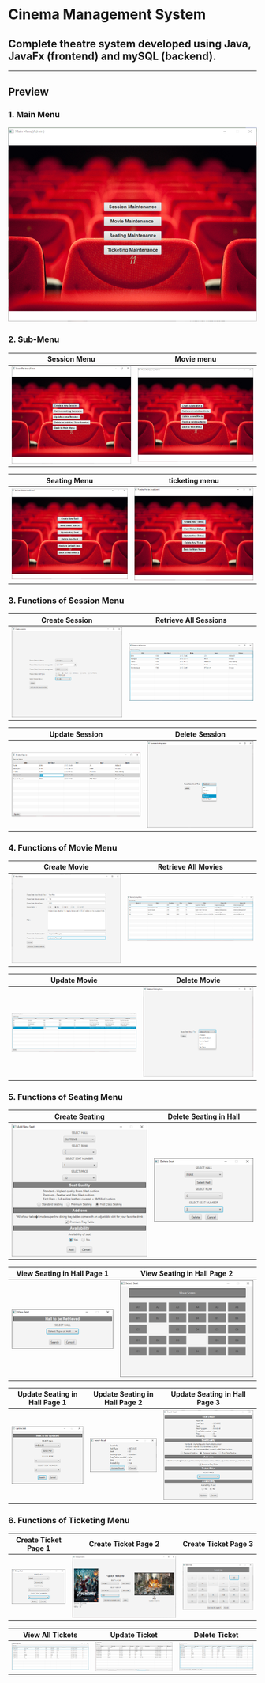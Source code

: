 # **Cinema Management System**

## Complete theatre system developed using Java, JavaFx (frontend) and mySQL (backend).

[//]: # (Image References)

[image1]: ./README_media/mainMenu.png "Screenshot of main menu"
[image2]: ./README_media/sessionMenu.png "Screenshot of session menu"
[image3]: ./README_media/movieMenu.png "Screenshot of movie menu"
[image4]: ./README_media/seatingMenu.png "Screenshot of seating menu"
[image5]: ./README_media/ticketingMenu.png "Screenshot of ticketing menu"
[image6]: ./README_media/createSession.png "Create Session Page"
[image7]: ./README_media/retrieveAllSession.png "Retrieve All Sessions Page"
[image8]: ./README_media/updateSession.png "Update Session Page"
[image9]: ./README_media/deleteSession.png "Delete Session Page"
[image10]: ./README_media/createMovie.png "Create Movie Page"
[image11]: ./README_media/retrieveMovie.png "Retrieve All Movies Page"
[image12]: ./README_media/updateMovie.png "Update Movie Page"
[image13]: ./README_media/deleteMovie.png "Delete Movie Page"
[image14]: ./README_media/createSeat.png "Create Seating Page"
[image15]: ./README_media/viewSeat1.PNG "View Seating Page 1"
[image16]: ./README_media/viewSeat2.PNG "View Seating Page 2"
[image17]: ./README_media/updateSeat1.png "Update Seating Page 1"
[image18]: ./README_media/updateSeat2.png "Update Seating Page 2"
[image19]: ./README_media/updateSeat3.png "Update Seating Page 3"
[image20]: ./README_media/deleteSeat.png "Delete Seating Page"

[image21]: ./README_media/createTicket1.png "Create Ticket Page 1"
[image22]: ./README_media/createTicket2.png "Create Ticket Page 2"
[image23]: ./README_media/createTicket3.png "Create Ticket Page 3"
[image24]: ./README_media/viewTicket.png "View All Tickets"
[image25]: ./README_media/updateTicket.png "Update Ticket"
[image26]: ./README_media/deleteTicket.png "Delete Ticket"

---
## Preview

### 1. Main Menu
![alt text][image1]

### 2. Sub-Menu
 Session Menu              |   Movie menu
:-------------------------:|:-------------------------:
![alt text][image2]        |  ![alt text][image3]

 Seating Menu              |   ticketing menu
:-------------------------:|:-------------------------:
![alt text][image4]        |  ![alt text][image5]

### 3. Functions of Session Menu
 Create Session            |   Retrieve All Sessions
:-------------------------:|:-------------------------:
![alt text][image6]        |  ![alt text][image7]

 Update Session            |   Delete Session
:-------------------------:|:-------------------------:
![alt text][image8]        |  ![alt text][image9]

### 4. Functions of Movie Menu
 Create Movie              |   Retrieve All Movies
:-------------------------:|:-------------------------:
![alt text][image10]       |  ![alt text][image11]

 Update Movie              |   Delete Movie
:-------------------------:|:-------------------------:
![alt text][image12]       |  ![alt text][image13]

### 5. Functions of Seating Menu
 Create Seating              |   Delete Seating in Hall
:-------------------------:|:-------------------------:
![alt text][image14]       |  ![alt text][image20]

View Seating in Hall Page 1|   View Seating in Hall Page 2
:-------------------------:|:-------------------------:
![alt text][image15]        |  ![alt text][image16]

Update Seating in Hall Page 1| Update Seating in Hall Page 2| Update Seating in Hall Page 3
:-------------------:|:--------------------:|:-------------:
![alt text][image17] |  ![alt text][image18]|![alt text][image19]

### 6. Functions of Ticketing Menu
Create Ticket Page 1 | Create Ticket Page 2 | Create Ticket Page 3
:-------------------:|:--------------------:|:-------------:
![alt text][image20] |  ![alt text][image21]|![alt text][image22]

View All Tickets      |   Update Ticket      |   Delete Ticket
:--------------------:|:--------------------:|:--------------------:
![alt text][image24]  | ![alt text][image25] |  ![alt text][image26]
